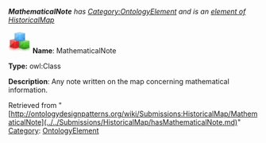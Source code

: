 ___MathematicalNote__ has [Category:OntologyElement](../../Category/OntologyElement.md "Category:OntologyElement") and is an [element of](../../Property/ElementOf.md "Property:ElementOf") [HistoricalMap](../../Submissions/HistoricalMap.md "Submissions:HistoricalMap")_


  




[![Class](../../images/thumb/2/27/Class.gif/45px-Class.gif)](../../Image/Class.gif.md "Class")
__Name__: MathematicalNote 


__Type:__ owl:Class 


__Description__: Any note written on the map concerning mathematical information. 





Retrieved from "[http://ontologydesignpatterns.org/wiki/Submissions:HistoricalMap/MathematicalNote](../../Submissions/HistoricalMap/hasMathematicalNote.md)"
 [Category](http://ontologydesignpatterns.org/wiki/Special:Categories "Special:Categories"): [OntologyElement](../../Category/OntologyElement.md "Category:OntologyElement")